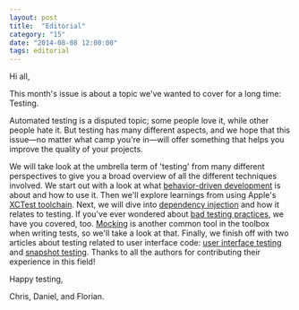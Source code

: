 ```yaml
---
layout: post
title:  "Editorial"
category: "15"
date: "2014-08-08 12:00:00"
tags: editorial
---
```


Hi all,

This month's issue is about a topic we've wanted to cover for a long time: Testing.

Automated testing is a disputed topic; some people love it, while other people hate it. But testing has many different aspects, and we hope that this issue—no matter what camp you're in—will offer something that helps you improve the quality of your projects.

We will take look at the umbrella term of 'testing' from many different perspectives to give you a broad overview of all the different techniques involved. We start out with a look at what [behavior-driven development](TODO) is about and how to use it. Then we'll explore learnings from using Apple's [XCTest toolchain](TODO). Next, we will dive into [dependency injection](TODO) and how it relates to testing. If you've ever wondered about [bad testing practices](TODO), we have you covered, too. [Mocking](TODO) is another common tool in the toolbox when writing tests, so we'll take a look at that. Finally, we finish off with two articles about testing related to user interface code: [user interface testing](TODO) and [snapshot testing](TODO). Thanks to all the authors for contributing their experience in this field!


Happy testing,

Chris, Daniel, and Florian.
